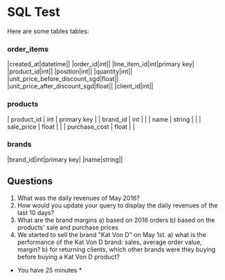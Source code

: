 # SQL Test

Here are some tables tables:


### order_items

|created_at|datetime||
|order_id|int||
|line_item_id|int|primary key|
|product_id|int||
|position|int||
|quantity|int||
|unit_price_before_discount_sgd|float||
|unit_price_after_discount_sgd|float||
|client_id|int||


### products

| product_id | int | primary key |
| brand_id | int | |
| name | string | |
| sale_price | float | |
| purchase_cost | float | |


### brands

|brand_id|int|primary key|
|name|string||

## Questions

1) What was the daily revenues of May 2016?
2) How would you update your query to display the daily revenues of the last 10 days?
3) What are the brand margins
    a) based on 2016 orders
    b) based on the products' sale and purchase prices
4) We started to sell the brand "Kat Von D" on May 1st.
    a) what is the performance of the Kat Von D brand: sales, average order value, margin?
    b) for returning clients, which other brands were they buying before buying a Kat Von D product?

* You have 25 minutes *
